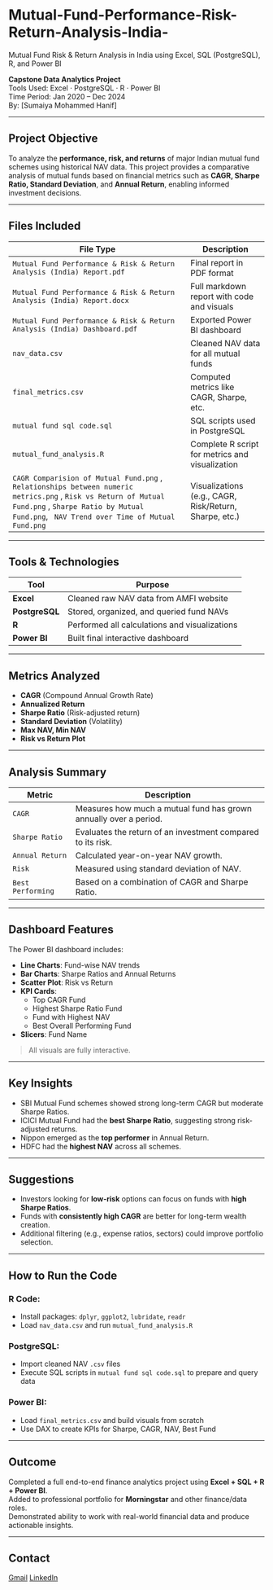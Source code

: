 # Mutual-Fund-Performance-Risk-Return-Analysis-India-
Mutual Fund Risk &amp; Return Analysis in India using Excel, SQL (PostgreSQL), R, and Power BI

**Capstone Data Analytics Project**  
Tools Used: Excel · PostgreSQL · R · Power BI   
Time Period: Jan 2020 – Dec 2024  
By: [Sumaiya Mohammed Hanif]

---

## Project Objective

To analyze the **performance, risk, and returns** of major Indian mutual fund schemes using historical NAV data. This project provides a comparative analysis of mutual funds based on financial metrics such as **CAGR, Sharpe Ratio, Standard Deviation**, and **Annual Return**, enabling informed investment decisions.

---

## Files Included

| File Type         | Description                                      |
|------------------|--------------------------------------------------|
| `Mutual Fund Performance & Risk & Return Analysis (India) Report.pdf`       | Final report in PDF format                     |
| `Mutual Fund Performance & Risk & Return Analysis (India) Report.docx`        | Full markdown report with code and visuals     |
| `Mutual Fund Performance & Risk & Return Analysis (India) Dashboard.pdf`            | Exported Power BI dashboard                   |
| `nav_data.csv`             | Cleaned NAV data for all mutual funds         |
| `final_metrics.csv`        | Computed metrics like CAGR, Sharpe, etc.      |
| `mutual fund sql code.sql`             | SQL scripts used in PostgreSQL                |
| `mutual_fund_analysis.R`          | Complete R script for metrics and visualization |
| `CAGR Comparision of Mutual Fund.png` , `Relationships between numeric metrics.png` , `Risk vs Return of Mutual Fund.png` , `Sharpe Ratio by Mutual Fund.png`, ` NAV Trend over Time of Mutual Fund.png` | Visualizations (e.g., CAGR, Risk/Return, Sharpe, etc.) |

---

## Tools & Technologies

| Tool         | Purpose                                      |
|--------------|----------------------------------------------|
| **Excel**    | Cleaned raw NAV data from AMFI website       |
| **PostgreSQL** | Stored, organized, and queried fund NAVs      |
| **R**        | Performed all calculations and visualizations |
| **Power BI** | Built final interactive dashboard            |

---

## Metrics Analyzed

- **CAGR** (Compound Annual Growth Rate)
- **Annualized Return**
- **Sharpe Ratio** (Risk-adjusted return)
- **Standard Deviation** (Volatility)
- **Max NAV, Min NAV**
- **Risk vs Return Plot**

---

## Analysis Summary

| Metric           | Description |
|------------------|-------------|
| `CAGR`           | Measures how much a mutual fund has grown annually over a period. |
| `Sharpe Ratio`   | Evaluates the return of an investment compared to its risk. |
| `Annual Return`  | Calculated year-on-year NAV growth. |
| `Risk`           | Measured using standard deviation of NAV. |
| `Best Performing`| Based on a combination of CAGR and Sharpe Ratio. |

---

## Dashboard Features

The Power BI dashboard includes:

- **Line Charts**: Fund-wise NAV trends
- **Bar Charts**: Sharpe Ratios and Annual Returns
- **Scatter Plot**: Risk vs Return
- **KPI Cards**:
  - Top CAGR Fund
  - Highest Sharpe Ratio Fund
  - Fund with Highest NAV
  - Best Overall Performing Fund
- **Slicers**: Fund Name

> All visuals are fully interactive.

---

## Key Insights

- SBI Mutual Fund schemes showed strong long-term CAGR but moderate Sharpe Ratios.
- ICICI Mutual Fund had the **best Sharpe Ratio**, suggesting strong risk-adjusted returns.
- Nippon emerged as the **top performer** in Annual Return.
- HDFC had the **highest NAV** across all schemes.

---

## Suggestions

- Investors looking for **low-risk** options can focus on funds with **high Sharpe Ratios**.
- Funds with **consistently high CAGR** are better for long-term wealth creation.
- Additional filtering (e.g., expense ratios, sectors) could improve portfolio selection.

---

## How to Run the Code

### R Code:
- Install packages: `dplyr`, `ggplot2`, `lubridate`, `readr`
- Load `nav_data.csv` and run `mutual_fund_analysis.R`

### PostgreSQL:
- Import cleaned NAV `.csv` files
- Execute SQL scripts in `mutual fund sql code.sql` to prepare and query data

### Power BI:
- Load `final_metrics.csv` and build visuals from scratch
- Use DAX to create KPIs for Sharpe, CAGR, NAV, Best Fund

---

## Outcome

Completed a full end-to-end finance analytics project using **Excel + SQL + R + Power BI**.  
Added to professional portfolio for **Morningstar** and other finance/data roles.  
Demonstrated ability to work with real-world financial data and produce actionable insights.

---

## Contact

[Gmail](sumaiyashaikh123000@gmail.com) 
[LinkedIn](https://www.linkedin.com/in/sumaiya-mohammed-hanif)  


